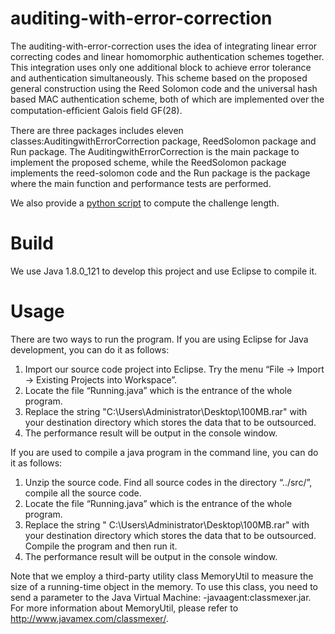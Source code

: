 # auditing-with-error-correction
The auditing-with-error-correction uses the idea of integrating linear error correcting codes and linear homomorphic authentication schemes together. This integration uses only one additional block to achieve error tolerance and authentication simultaneously. This scheme based on the proposed general construction using the Reed Solomon code and the universal hash based MAC authentication scheme, both of which are implemented over the computation-efﬁcient Galois ﬁeld GF(28). 

There are three packages includes eleven classes:AuditingwithErrorCorrection package, ReedSolomon package and Run package. The AuditingwithErrorCorrection is the main package to implement the proposed scheme, while the ReedSolomon package implements the reed-solomon code and the Run package is the package where the main function and performance tests are performed.

We also provide a [python script](challenge_length.py) to compute the challenge length.

# Build
We use Java 1.8.0_121 to develop this project and use Eclipse to compile it.

# Usage
There are two ways to run the program. If you are using Eclipse for Java development, you can do it as follows:
1.	Import our source code project into Eclipse. Try the menu “File -> Import -> Existing Projects into Workspace”.
2.	Locate the file “Running.java” which is the entrance of the whole program.
3.	Replace the string "C:\\Users\\Administrator\\Desktop\\100MB.rar" with your destination directory which stores the data that to be outsourced.
4.	The performance result will be output in the console window.

If you are used to compile a java program in the command line, you can do it as follows:
1.	Unzip the source code. Find all source codes in the directory “../src/”, compile all the source code.
2.	Locate the file “Running.java” which is the entrance of the whole program.
3.	Replace the string " C:\\Users\\Administrator\\Desktop\\100MB.rar" with your destination directory which stores the data that to be outsourced. Compile the program and then run it.
4.	The performance result will be output in the console window.

Note that we employ a third-party utility class MemoryUtil to measure the size of a running-time object in the memory.  To use this class, you need to send a parameter to the Java Virtual Machine: -javaagent:classmexer.jar. For more information about MemoryUtil, please refer to http://www.javamex.com/classmexer/.

